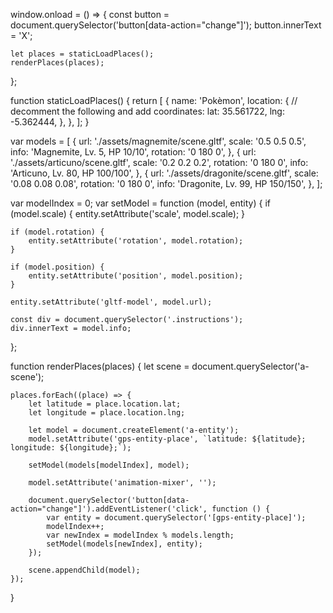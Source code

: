 window.onload = () => {
    const button = document.querySelector('button[data-action="change"]');
    button.innerText = 'X';

    let places = staticLoadPlaces();
    renderPlaces(places);
};

function staticLoadPlaces() {
    return [
        {
            name: 'Pokèmon',
            location: {
                // decomment the following and add coordinates:
                lat: 35.561722,
                lng: -5.362444,
            },
        },
    ];
}

var models = [
    {
        url: './assets/magnemite/scene.gltf',
        scale: '0.5 0.5 0.5',
        info: 'Magnemite, Lv. 5, HP 10/10',
        rotation: '0 180 0',
    },
    {
        url: './assets/articuno/scene.gltf',
        scale: '0.2 0.2 0.2',
        rotation: '0 180 0',
        info: 'Articuno, Lv. 80, HP 100/100',
    },
    {
        url: './assets/dragonite/scene.gltf',
        scale: '0.08 0.08 0.08',
        rotation: '0 180 0',
        info: 'Dragonite, Lv. 99, HP 150/150',
    },
];

var modelIndex = 0;
var setModel = function (model, entity) {
    if (model.scale) {
        entity.setAttribute('scale', model.scale);
    }

    if (model.rotation) {
        entity.setAttribute('rotation', model.rotation);
    }

    if (model.position) {
        entity.setAttribute('position', model.position);
    }

    entity.setAttribute('gltf-model', model.url);

    const div = document.querySelector('.instructions');
    div.innerText = model.info;
};

function renderPlaces(places) {
    let scene = document.querySelector('a-scene');

    places.forEach((place) => {
        let latitude = place.location.lat;
        let longitude = place.location.lng;

        let model = document.createElement('a-entity');
        model.setAttribute('gps-entity-place', `latitude: ${latitude}; longitude: ${longitude};`);

        setModel(models[modelIndex], model);

        model.setAttribute('animation-mixer', '');

        document.querySelector('button[data-action="change"]').addEventListener('click', function () {
            var entity = document.querySelector('[gps-entity-place]');
            modelIndex++;
            var newIndex = modelIndex % models.length;
            setModel(models[newIndex], entity);
        });

        scene.appendChild(model);
    });
}
